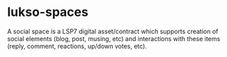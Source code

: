 # lukso-spaces
A social space is a LSP7 digital asset/contract which supports creation of social elements (blog, post, musing, etc) and interactions with these items (reply, comment, reactions, up/down votes, etc).
